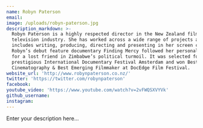 ```yaml
---
name: Robyn Paterson
email:
image: /uploads/robyn-paterson.jpg
description_markdown: >-
  Robyn Paterson is a highly respected director in the New Zealand film and
  television industry. She has worked across a wide range of projects and
  includes writing, producing, directing and presenting in her screen credits.
  Robyn’s debut feature documentary Finding Mercy followed her personal search
  for a lost friend in Zimbabwe’s political turmoil. It was selected for the
  prestigious International Documentary Festival Amsterdam and won Best
  Cinematography & Best Emerging Filmmaker at DocEdge Film Festival.
website_url: 'http://www.robynpaterson.co.nz/'
twitter: 'https://twitter.com/robynpaterson'
facebook:
youtube_video: 'https://www.youtube.com/watch?v=2vFWQSXVYVk'
github_username:
instagram:
---
```


Enter your description here...
